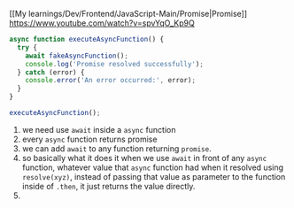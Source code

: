 [[My learnings/Dev/Frontend/JavaScript-Main/Promise|Promise]]
https://www.youtube.com/watch?v=spvYqO_Kp9Q

```js
async function executeAsyncFunction() {
  try {
    await fakeAsyncFunction();
    console.log('Promise resolved successfully');
  } catch (error) {
    console.error('An error occurred:', error);
  }
}

executeAsyncFunction();

```

1. we need use `await` inside a `async` function
2. every `async` function returns promise
3. we can add `await` to any function returning `promise`.
4. so basically what it does it when we use `await` in front of any `async` function, whatever value that `async` function had when it resolved using `resolve(xyz)`, instead of passing that value as parameter to the function inside of `.then`, it just returns the value directly.
5. 
